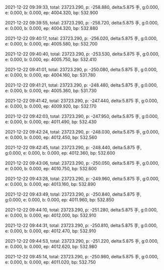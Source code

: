 2021-12-22 09:39:33, total: 23723.290, p: -258.880, delta:5.875 手, g:0.000, e: 0.000, b: 0.000, ep: 4004.320, bp: 532.900

2021-12-22 09:39:55, total: 23723.290, p: -258.720, delta:5.875 手, g:0.000, e: 0.000, b: 0.000, ep: 4004.320, bp: 532.880

2021-12-22 09:40:17, total: 23723.290, p: -256.020, delta:5.875 手, g:0.000, e: 0.000, b: 0.000, ep: 4005.580, bp: 532.700

2021-12-22 09:40:40, total: 23723.290, p: -253.530, delta:5.875 手, g:0.000, e: 0.000, b: 0.000, ep: 4005.750, bp: 532.410

2021-12-22 09:41:01, total: 23723.290, p: -250.080, delta:5.875 手, g:0.000, e: 0.000, b: 0.000, ep: 4004.160, bp: 531.780

2021-12-22 09:41:21, total: 23723.290, p: -248.480, delta:5.875 手, g:0.000, e: 0.000, b: 0.000, ep: 4005.360, bp: 531.730

2021-12-22 09:41:42, total: 23723.290, p: -247.440, delta:5.875 手, g:0.000, e: 0.000, b: 0.000, ep: 4009.920, bp: 532.170

2021-12-22 09:42:03, total: 23723.290, p: -247.950, delta:5.875 手, g:0.000, e: 0.000, b: 0.000, ep: 4011.490, bp: 532.430

2021-12-22 09:42:24, total: 23723.290, p: -248.030, delta:5.875 手, g:0.000, e: 0.000, b: 0.000, ep: 4012.450, bp: 532.560

2021-12-22 09:42:45, total: 23723.290, p: -248.440, delta:5.875 手, g:0.000, e: 0.000, b: 0.000, ep: 4012.360, bp: 532.600

2021-12-22 09:43:06, total: 23723.290, p: -250.050, delta:5.875 手, g:0.000, e: 0.000, b: 0.000, ep: 4010.750, bp: 532.600

2021-12-22 09:43:28, total: 23723.290, p: -249.960, delta:5.875 手, g:0.000, e: 0.000, b: 0.000, ep: 4013.160, bp: 532.890

2021-12-22 09:43:49, total: 23723.290, p: -250.840, delta:5.875 手, g:0.000, e: 0.000, b: 0.000, ep: 4011.960, bp: 532.850

2021-12-22 09:44:10, total: 23723.290, p: -251.280, delta:5.875 手, g:0.000, e: 0.000, b: 0.000, ep: 4012.000, bp: 532.910

2021-12-22 09:44:31, total: 23723.290, p: -250.810, delta:5.875 手, g:0.000, e: 0.000, b: 0.000, ep: 4012.470, bp: 532.910

2021-12-22 09:44:53, total: 23723.290, p: -251.220, delta:5.875 手, g:0.000, e: 0.000, b: 0.000, ep: 4012.620, bp: 532.980

2021-12-22 09:45:14, total: 23723.290, p: -250.980, delta:5.875 手, g:0.000, e: 0.000, b: 0.000, ep: 4011.020, bp: 532.750